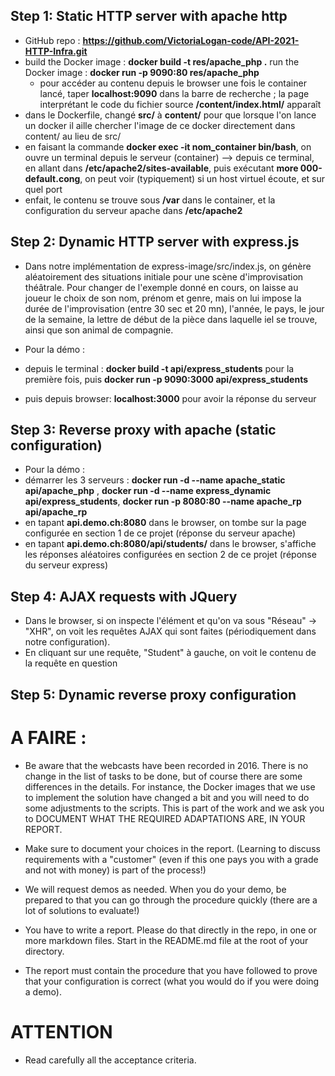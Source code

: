 ## Step 1: Static HTTP server with apache http

* GitHub repo : **https://github.com/VictoriaLogan-code/API-2021-HTTP-Infra.git**
* build the Docker image : **docker build -t res/apache_php .**
   run the Docker image   : **docker run -p 9090:80 res/apache_php**
   * pour accéder au contenu depuis le browser une fois le container lancé, taper **localhost:9090** dans la barre de recherche ; la page interprétant le code du fichier source **/content/index.html/** apparaît
* dans le Dockerfile, changé **src/** à **content/** pour que lorsque l'on lance un docker il aille chercher l'image de ce docker directement dans content/ au lieu de src/
* en faisant la commande **docker exec -it nom_container bin/bash**, on ouvre un terminal depuis le serveur (container)
--> depuis ce terminal, en allant dans **/etc/apache2/sites-available**, puis exécutant **more 000-default.cong**, on peut voir (typiquement) si un host virtuel écoute, et sur quel port
* enfait, le contenu se trouve sous **/var** dans le container, et la configuration du serveur apache dans **/etc/apache2**


## Step 2: Dynamic HTTP server with express.js

* Dans notre implémentation de express-image/src/index.js, on génère aléatoirement des situations initiale pour une scène d'improvisation théâtrale. Pour changer de l'exemple donné en cours, on laisse au joueur le choix de son nom, prénom et genre, mais on lui impose la durée de l'improvisation (entre 30 sec et 20 mn), l'année, le pays, le jour de la semaine, la lettre de début de la pièce dans laquelle iel se trouve, ainsi que son animal de compagnie.

* Pour la démo : 
* depuis le terminal : **docker build -t api/express_students**  pour la première fois, puis **docker run -p 9090:3000 api/express_students**
* puis depuis browser: **localhost:3000** pour avoir la réponse du serveur


## Step 3: Reverse proxy with apache (static configuration)

* Pour la démo : 
* démarrer les 3 serveurs : **docker run -d --name apache_static api/apache_php** , **docker run -d --name express_dynamic api/express_students**, **docker run -p 8080:80 --name apache_rp api/apache_rp**
* en tapant **api.demo.ch:8080** dans le browser, on tombe sur la page configurée en section 1 de ce projet (réponse du serveur apache)
* en tapant **api.demo.ch:8080/api/students/** dans le browser, s'affiche les réponses aléatoires configurées en section 2 de ce projet (réponse du serveur express)

## Step 4: AJAX requests with JQuery
* Dans le browser, si on inspecte l'élément et qu'on va sous "Réseau" -> "XHR", on voit les requêtes AJAX qui sont faites (périodiquement dans notre configuration).
* En cliquant sur une requête, "Student" à gauche, on voit le contenu de la requête en question

## Step 5: Dynamic reverse proxy configuration




# A FAIRE : 

- Be aware that the webcasts have been recorded in 2016. There is no change in the list of tasks to be done, but of course there are some differences in the details. For instance, the Docker images that we use to implement the solution have changed a bit and you will need to do some adjustments to the scripts. This is part of the work and we ask you to DOCUMENT WHAT THE REQUIRED ADAPTATIONS ARE, IN YOUR REPORT.

- Make sure to document your choices in the report. (Learning to discuss requirements with a "customer" (even if this one pays you with a grade and not with money) is part of the process!)

- We will request demos as needed. When you do your demo, be prepared to that you can go through the procedure quickly (there are a lot of solutions to evaluate!)

- You have to write a report. Please do that directly in the repo, in one or more markdown files. Start in the README.md file at the root of your directory.

- The report must contain the procedure that you have followed to prove that your configuration is correct (what you would do if you were doing a demo).

# ATTENTION 

- Read carefully all the acceptance criteria.



